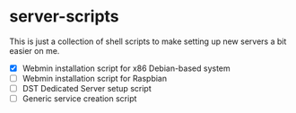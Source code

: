 # server-scripts

This is just a collection of shell scripts to make setting up new servers a bit easier on me.

- [x] Webmin installation script for x86 Debian-based system
- [ ] Webmin installation script for Raspbian
- [ ] DST Dedicated Server setup script
- [ ] Generic service creation script
